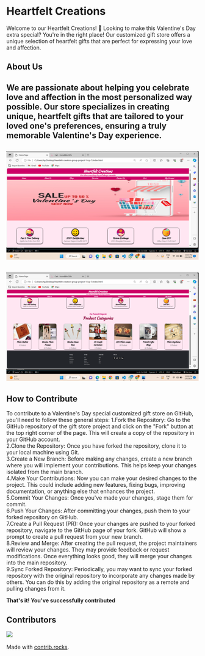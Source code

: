 # Heartfelt Creations

Welcome to our Heartfelt Creations! 💝
Looking to make this Valentine's Day extra special? You're in the right place! Our customized gift store offers a unique selection of heartfelt gifts that are perfect for expressing your love and affection.
## About Us
We are passionate about helping you celebrate love and affection in the most personalized way possible. Our store specializes in creating unique, heartfelt gifts that are tailored to your loved one's preferences, ensuring a truly memorable Valentine's Day experience.
---
![Screenshots](./img/readme-img1.png)
---
![Screenshots](./img/readme-img2.png)
---
## How to Contribute
To contribute to a Valentine's Day special customized gift store on GitHub, you'll need to follow these general steps:
1.Fork the Repository: Go to the GitHub repository of the gift store project and click on the "Fork" button at the top right corner of the page. This will create a copy of the repository in your GitHub account.<br/>
2.Clone the Repository: Once you have forked the repository, clone it to your local machine using Git.<br/>
3.Create a New Branch: Before making any changes, create a new branch where you will implement your contributions. This helps keep your changes isolated from the main branch. <br/>
4.Make Your Contributions: Now you can make your desired changes to the project. This could include adding new features, fixing bugs, improving documentation, or anything else that enhances the project.<br/>
5.Commit Your Changes: Once you've made your changes, stage them for commit.<br/>
6.Push Your Changes: After committing your changes, push them to your forked repository on GitHub.<br/>
7.Create a Pull Request (PR): Once your changes are pushed to your forked repository, navigate to the GitHub page of your fork. GitHub will show a prompt to create a pull request from your new branch. <br/>
8.Review and Merge: After creating the pull request, the project maintainers will review your changes. They may provide feedback or request modifications. Once everything looks good, they will merge your changes into the main repository.<br/>
9.Sync Forked Repository: Periodically, you may want to sync your forked repository with the original repository to incorporate any changes made by others. You can do this by adding the original repository as a remote and pulling changes from it.<br/>

**That's it! You've successfully contributed**
## Contributors
<a href="https://github.com/kadamkanchan70/heartfelt-creation-group-project-1-icp-7/graphs/contributors">
  <img src="https://contrib.rocks/image?repo=kadamkanchan70/heartfelt-creation-group-project-1-icp-7" />
</a>

Made with [contrib.rocks](https://contrib.rocks).